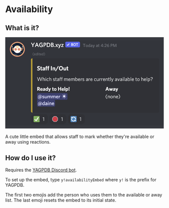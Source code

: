 # Availability

## What is it?

<img alt="Demo Screenshot" src="availability-demo.png" height="auto" max-width="400px" />

A cute little embed that allows staff to mark whether they're available or away using reactions.

## How do I use it?

Requires the [YAGPDB Discord bot](https://yagpdb.xyz).

To set up the embed, type `y!availabilityEmbed` where `y!` is the prefix for YAGPDB.

The first two emojis add the person who uses them to the available or away list. The last emoji resets the embed to its initial state.
